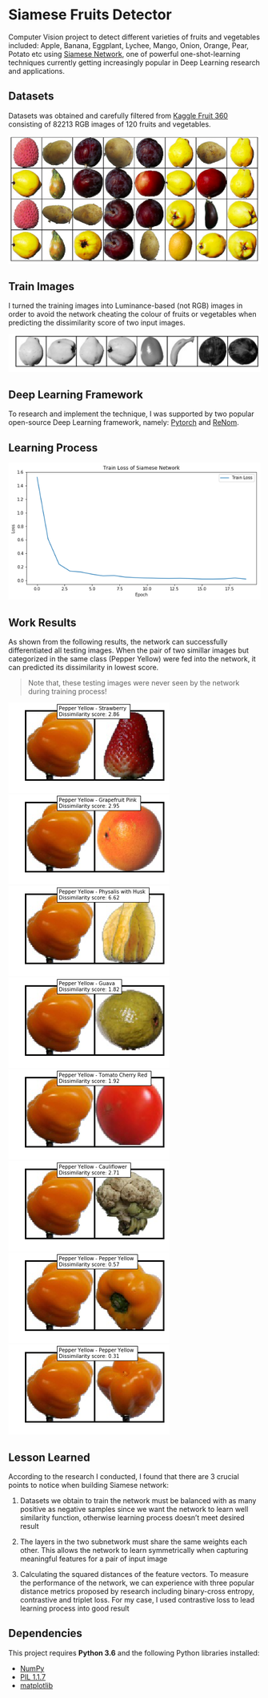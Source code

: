 # Siamese Fruits Detector

Computer Vision project to detect different varieties of fruits and vegetables included: Apple, Banana, Eggplant, Lychee, Mango, Onion, Orange, Pear, Potato etc using [Siamese Network](https://www.cs.cmu.edu/~rsalakhu/papers/oneshot1.pdf), one of powerful one-shot-learning techniques currently getting increasingly popular in Deep Learning research and applications.

## Datasets

Datasets was obtained and carefully filtered from [Kaggle Fruit 360](https://www.kaggle.com/moltean/fruits) consisting of 82213 RGB images of 120 fruits and vegetables.

![](./images/datasets_images.png)

## Train Images

I turned the training images into Luminance-based (not RGB) images in order to avoid the network cheating the colour of fruits or vegetables when predicting the dissimilarity score of two input images.

![](./images/training_images.png)

## Deep Learning Framework

To research and implement the technique, I was supported by two popular open-source Deep Learning framework, namely: [Pytorch](https://pytorch.org/) and [ReNom](https://renom.jp).

## Learning Process

![](./images/final_train_loss.png)

## Work Results

As shown from the following results, the network can successfully differentiated all testing images. When the pair of two simillar images but categorized in the same class (Pepper Yellow) were fed into the network, it can predicted its dissimilarity in lowest score.

> Note that, these testing images were never seen by the network during training process!

![](./images/result1.png)
![](./images/result2.png)
![](./images/result3.png)
![](./images/result4.png)
![](./images/result5.png)
![](./images/result6.png)
![](./images/result7.png)
![](./images/result8.png)

## Lesson Learned
According to the research I conducted, I found that there are 3 crucial points to notice when building Siamese network:

1. Datasets we obtain to train the network must be balanced with as many positive as negative samples since we want the network to learn well similarity function, otherwise learning process doesn’t meet desired result

2. The layers in the two subnetwork must share the same weights each other. This allows the network to learn symmetrically when capturing meaningful features for a pair of input image

3. Calculating the squared distances of the feature vectors. To measure the performance of the network, we can experience with three popular distance metrics proposed by research including binary-cross entropy, contrastive and triplet loss. For my case, I used contrastive loss to lead learning process into good result

## Dependencies

This project requires **Python 3.6** and the following Python libraries installed:

* [NumPy](https://www.numpy.org/)
* [PIL 1.1.7](https://pillow.readthedocs.io/)
* [matplotlib](https://matplotlib.org/)
